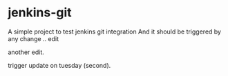# jenkins-git

A simple project to test jenkins git integration
And it should be triggered by any change
.. edit

another edit. 

trigger update on tuesday (second).
